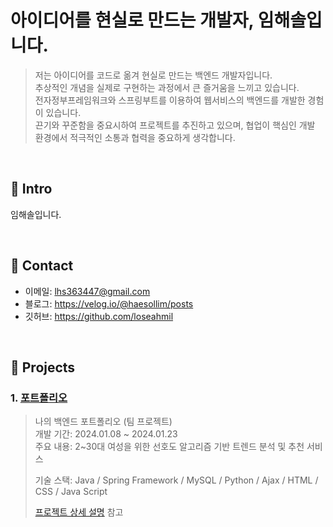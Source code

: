 # 아이디어를 현실로 만드는 개발자, 임해솔입니다.
> 저는 아이디어를 코드로 옮겨 현실로 만드는 백엔드 개발자입니다.<br>
> 추상적인 개념을 실제로 구현하는 과정에서 큰 즐거움을 느끼고 있습니다.<br>
> 전자정부프레임워크와 스프링부트를 이용하여 웹서비스의 백엔드를 개발한 경험이 있습니다.<br>
> 끈기와 꾸준함을 중요시하여 프로젝트를 추진하고 있으며, 협업이 핵심인 개발 환경에서 적극적인 소통과 협력을 중요하게 생각합니다.
</br>

## :pushpin: Intro
임해솔입니다.

</br>

## :pushpin: Contact
- 이메일: lhs363447@gmail.com
- 블로그: https://velog.io/@haesollim/posts
- 깃허브: https://github.com/loseahmil

</br>

## :pushpin: Projects
### 1. [포트폴리오](https://github.com/2023-SMHRD-IS-AI1/RepoUp)
>나의 백엔드 포트폴리오 (팀 프로젝트)  
>개발 기간: 2024.01.08 ~ 2024.01.23  
>주요 내용: 2~30대 여성을 위한 선호도 알고리즘 기반 트렌드 분석 및 추천 서비스
>
>기술 스택: Java / Spring Framework / MySQL / Python / Ajax / HTML / CSS / Java Script
>  
>[프로젝트 상세 설명](https://github.com/2023-SMHRD-IS-AI1/RepoUp) 참고
